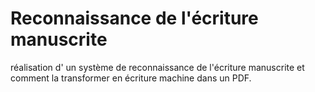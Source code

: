 # Reconnaissance de l'écriture manuscrite
réalisation d' un système de reconnaissance de l'écriture manuscrite et comment  la transformer en écriture machine dans un PDF.
